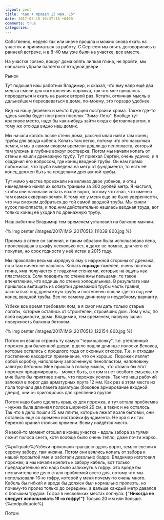 ```yaml
---
layout: post
title: "Как я провёл 13 мая, Сб"
date: 2017-05-15 10:37:18 +0400
comments: true
categories: 
---
```

Собственно, неделя так или иначе прошла и можно снова ехать на участок и приниматься за работу. С Сергеем мы опять договорились о раннеей встрече, и в 8-40 мы уже были на участке, все вместе.

На участке грязно, вокруг дома опять липкая глина, не пройти, мы напрасно убрали паллеты от входной двери.

Рынок

Тут подошел наш работник Владимир, и сказал, что ему надо ещё два мешка смеси для изготовления порожка, так что мне пришлось переодеться и ехать на рынок второй раз. Кстати, отличная мысль в дальнейшем переодеваться в доме, по-моему, это гораздо удобнее.

Вид на нашу деревню и место будущей постройки храма. Также где-то здесь якобы будет построен поселок "Зима-Лето". Вообще тут красивое место, надо бы как-нибудь зайти сюда с фотоаппаратом, к тому же отсюда видно наш домик.
 

Мы начали копать возле стены дома, рассчитывая найти там конец трубы для ввода кабеля. Копать там легко, потому что это насыпная земля, и мы в самом скором времени дошли до пенопласта, который там уложен в глубине вокруг ростверка. Потом мы начали копать от стены и нашли дренажную трубу. Тут приехал Сергей, очень удачно, и я озадачил его вопросом, где конец вводной трубы. Он нам прямо побожился, что труба выведена на метр от фундамента, то есть её конец должен быть за пределами дренажной трубы.

Тут мимо участка проезжали на великах двое узбеков, и отец немедленно нанял их копать траншеи за 300 рублей метр. Я настоял, чтобы они начинали копать возле ворот, потому что знал, что именно там самая скверная земля. К тому же у меня еще не было уверенности, что мы сможем добраться до той самой вводной трубы. Мы сняли кусок пенопласта, и под ним действительно нашлась вводная труда, вот только конец её уходил по дренажную трубу. 

Наш работник Владимир тем временем установил на балконе маячки.

{% img center /images/2017/IMG_20170513_111039_800.jpg %}

Проемы в стене он запенил, и таким образом была использована пена, пролежавшая в шкафу несколько лет, я даже не помню, для чего её покупал, но срок годности у неё истек в 2015 году.

Мы прокопали весьма изрядную яму с наружной стороны от дренажа, но и там ничего не нашлось. Копать **гораздо** тяжелее, очень плотная глина, яма получается с гладкими стенками, которые на ощупь как пластмасса. Если поводить по стенке ямы пальцами, то такое впечатление, что водишь по стенке холодильника. В результате нам пришлось вытащить из обертки дренажной трубы часть гравия, закопаться под дренажную трубу и постепенно нашли где-то под ней конец вводной трубы. Все по самому длинному и неудобному варианту.

Узбеки все время требовали лом, а я смог им дать только старые лопаты, которые остались от строителей, строивших дом. Лом у нас, по всей видимости, дома. Владимир, тем временем, наверху залил поверхность балкона бетоном. 

{% img center /images/2017/IMG_20170513_122154_800.jpg %}

Потом он взялся строить ту самую "термошпонку", т.е. утепленный порожек для балконной двери, в дело пошли длинные полоски Велокса, которые остались с прошлого года от оконных откосов. Т.е. и отходам постепенно находится применение, что оч хорошо. Порожек являет собой коробку, наполовину заполненную пенопластом, наполовину залитую бетоном. Мне пришла в голову мысль, что стоило бы этот порожек проармировать - может быть, в этом и нет особого смысла, но мне было бы приятнее знать, что порожек усилен. Так что наш рабочий заложил в порог два арматурных прута 12 мм. Как раз в этом месте из пола торчали два пакета арматуры (боковое армирование входной двери), они оч пригодились для крепления прутов.

Потом надо было сделать крышку для порожка, и тут встала проблемка - нужна была длинная полоса шириной 29 см, а таких и не осталось. Так что в дело пошли 25 мм плиты, которые лежат возле бытовки, они остались еще со времени постройки фундамента. Не зря я их так бережно хранил столько времени. Всему найдётся место.

Я какой-то момент отошел в конец участка - вдоль забора за туями лежит полоса снега, хотя вообще было очень тепло, даже почти жарко.

{%pullquote%}Узбеки прокопали траншею вдоль ворот, землю свезли к серому забору, там низина. Потом они взялись копать от забора к нашей прорытой яме и работали довольно бодро. Владимир изготовил порожек, а мы начали крепить к забору кабель, вот только предварительно его надо было запихнуть в гофру. Это вроде бы незначительное дело стало проблемой всего дня, потому что мы использовали 16-ю гофру, которой у меня почему-то очень много. Кабель бы гибкий и вроде бы должен был нормально пролезть, но почему-то пролез только до середины, а дальше каждый метр давался с большим трудом. Гофра в нескольких местах лопнула. **{"Никогда не следует использовать 16-ю гофру!"}** Только 20 мм или больше.{%endpullquote%}

Потом